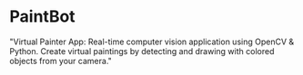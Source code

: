 # PaintBot
"Virtual Painter App: Real-time computer vision application using OpenCV &amp; Python. Create virtual paintings by detecting and drawing with colored objects from your camera."
